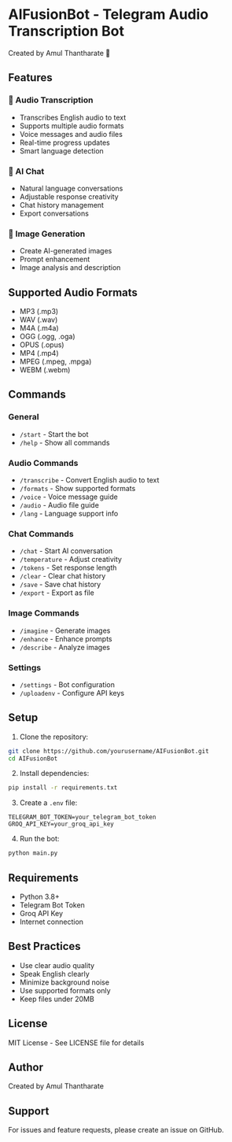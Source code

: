 # AIFusionBot - Telegram Audio Transcription Bot

Created by Amul Thantharate 👋

## Features

### 🎵 Audio Transcription
- Transcribes English audio to text
- Supports multiple audio formats
- Voice messages and audio files
- Real-time progress updates
- Smart language detection

### 🤖 AI Chat
- Natural language conversations
- Adjustable response creativity
- Chat history management
- Export conversations

### 🎨 Image Generation
- Create AI-generated images
- Prompt enhancement
- Image analysis and description

## Supported Audio Formats
- MP3 (.mp3)
- WAV (.wav)
- M4A (.m4a)
- OGG (.ogg, .oga)
- OPUS (.opus)
- MP4 (.mp4)
- MPEG (.mpeg, .mpga)
- WEBM (.webm)

## Commands
### General
- `/start` - Start the bot
- `/help` - Show all commands

### Audio Commands
- `/transcribe` - Convert English audio to text
- `/formats` - Show supported formats
- `/voice` - Voice message guide
- `/audio` - Audio file guide
- `/lang` - Language support info

### Chat Commands
- `/chat` - Start AI conversation
- `/temperature` - Adjust creativity
- `/tokens` - Set response length
- `/clear` - Clear chat history
- `/save` - Save chat history
- `/export` - Export as file

### Image Commands
- `/imagine` - Generate images
- `/enhance` - Enhance prompts
- `/describe` - Analyze images

### Settings
- `/settings` - Bot configuration
- `/uploadenv` - Configure API keys

## Setup

1. Clone the repository:
```bash
git clone https://github.com/yourusername/AIFusionBot.git
cd AIFusionBot
```

2. Install dependencies:
```bash
pip install -r requirements.txt
```

3. Create a `.env` file:
```env
TELEGRAM_BOT_TOKEN=your_telegram_bot_token
GROQ_API_KEY=your_groq_api_key
```

4. Run the bot:
```bash
python main.py
```

## Requirements
- Python 3.8+
- Telegram Bot Token
- Groq API Key
- Internet connection

## Best Practices
- Use clear audio quality
- Speak English clearly
- Minimize background noise
- Use supported formats only
- Keep files under 20MB

## License
MIT License - See LICENSE file for details

## Author
Created by Amul Thantharate

## Support
For issues and feature requests, please create an issue on GitHub.
